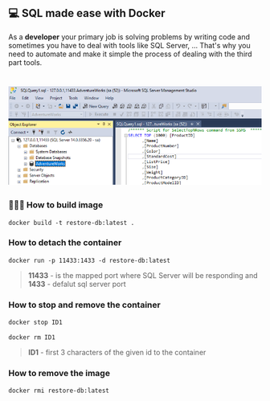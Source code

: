 ## 💻 SQL made ease with Docker
As a **developer** your primary job is solving problems by writing code and sometimes you have to deal with tools like SQL Server, ... That's why you need to automate and make it simple the process of dealing with the third part tools. 
<h1 align="center">
    <img alt="restored-db-sample-in-ssms" title="restored-db-sample-in-ssms" src=".github/sample.PNG" />
</h1>

### 🧠🧘🏿‍ How to build image
```
docker build -t restore-db:latest .
```
### How to detach the container
```
docker run -p 11433:1433 -d restore-db:latest 
```
> **11433** - is the mapped port where SQL Server will be responding and
> **1433** - defalut sql server port
### How to stop and remove the container
```
docker stop ID1
```
```
docker rm ID1
```
> **ID1** - first 3 characters of the given id to the container 
### How to remove the image
```
docker rmi restore-db:latest
```
